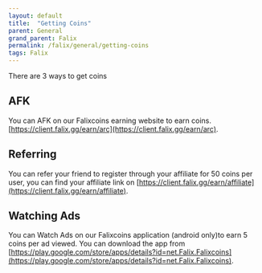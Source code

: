 ```yaml
---
layout: default
title:  "Getting Coins"
parent: General
grand_parent: Falix
permalink: /falix/general/getting-coins
tags: Falix
---
```


There are 3 ways to get coins

## AFK
You can AFK on our Falixcoins earning website to earn coins. [https://client.falix.gg/earn/arc](https://client.falix.gg/earn/arc).

## Referring
You can refer your friend to register through your affiliate for 50 coins per user, you can find your affiliate link on [https://client.falix.gg/earn/affiliate](https://client.falix.gg/earn/affiliate).

## Watching Ads
You can Watch Ads on our Falixcoins application (android only)to earn 5 coins per ad viewed. You can download the app from [https://play.google.com/store/apps/details?id=net.Falix.Falixcoins](https://play.google.com/store/apps/details?id=net.Falix.Falixcoins).